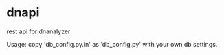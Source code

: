 # dnapi
rest api for dnanalyzer

Usage:
copy 'db_config.py.in' as 'db_config.py' with your own db settings.